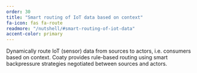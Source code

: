 ```yaml
---
order: 30
title: "Smart routing of IoT data based on context"
fa-icon: fas fa-route
readmore: "/nutshell/#smart-routing-of-iot-data"
accent-color: primary
---
```


Dynamically route IoT (sensor) data from sources to actors,
i.e. consumers based on context. Coaty provides rule-based routing
using smart backpressure strategies negotiated between sources and
actors.
